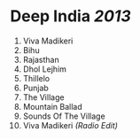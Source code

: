 # Deep India *2013*

1. Viva Madikeri
2. Bihu
3. Rajasthan
4. Dhol Lejhim
5. Thillelo
6. Punjab
7. The Village
8. Mountain Ballad
9. Sounds Of The Village
10. Viva Madikeri *(Radio Edit)*

